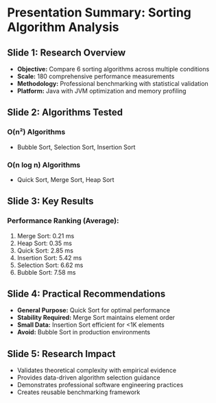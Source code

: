 # Presentation Summary: Sorting Algorithm Analysis

## Slide 1: Research Overview
- **Objective:** Compare 6 sorting algorithms across multiple conditions
- **Scale:** 180 comprehensive performance measurements  
- **Methodology:** Professional benchmarking with statistical validation
- **Platform:** Java with JVM optimization and memory profiling

## Slide 2: Algorithms Tested
### O(n²) Algorithms
- Bubble Sort, Selection Sort, Insertion Sort

### O(n log n) Algorithms
- Quick Sort, Merge Sort, Heap Sort

## Slide 3: Key Results
### Performance Ranking (Average):
1. Merge Sort: 0.21 ms  
2. Heap Sort: 0.35 ms  
3. Quick Sort: 2.85 ms  
4. Insertion Sort: 5.42 ms  
5. Selection Sort: 6.62 ms  
6. Bubble Sort: 7.58 ms  

## Slide 4: Practical Recommendations
- **General Purpose:** Quick Sort for optimal performance
- **Stability Required:** Merge Sort maintains element order
- **Small Data:** Insertion Sort efficient for <1K elements
- **Avoid:** Bubble Sort in production environments

## Slide 5: Research Impact
- Validates theoretical complexity with empirical evidence
- Provides data-driven algorithm selection guidance
- Demonstrates professional software engineering practices
- Creates reusable benchmarking framework
